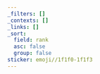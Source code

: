```yaml
---
_filters: []
_contexts: []
_links: []
_sort:
  field: rank
  asc: false
  group: false
sticker: emoji//1f1f0-1f1f3
---
```

